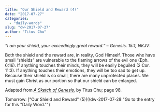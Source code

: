 ```yaml
---
title: "Our Shield and Reward (4)"
date: "2017-07-27"
categories: 
  - "daily-words"
slug: "dw-2017-07-27"
author: "Titus Chu"
---
```


_“I am your shield, your exceedingly great reward.”_ _– Genesis. 15:1, NKJV._

Both the shield and the reward are, in reality, God Himself. Those who have small “shields” are vulnerable to the flaming arrows of the evil one (Eph. 6:16). If anything touches their minds, they will be easily beguiled (2 Cor. 11:3). If anything touches their emotions, they will be too sad to get up. Because their shield is so small, there are many unprotected places. We must gain Christ as our portion so that our shield can be enlarged.

Adapted from _[A Sketch of Genesis](/book-gen-sketch "Go to the listing for this book."),_ by Titus Chu; page 98.

Tomorrow: ["Our Shield and Reward" (5)](/dw-2017-07-28 "Go to the entry for this "Daily Word."")
